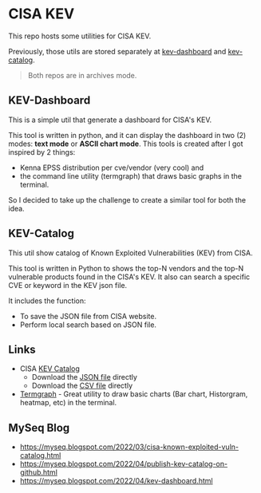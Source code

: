 # CISA KEV

This repo hosts some utilities for CISA KEV.

Previously, those utils are stored separately at [kev-dashboard](https://github.com/myseq/kev-dashboard) and [kev-catalog](https://github.com/myseq/kev-catalog).

> Both repos are in archives mode.

## KEV-Dashboard

This is a simple util that generate a dashboard for CISA's KEV.

This tool is written in python, and it can display the dashboard in two (2) modes: **text mode** or **ASCII chart mode**. 
This tools is created after I got inspired by 2 things: 

 - Kenna EPSS distribution per cve/vendor (very cool) and 
 - the command line utility (termgraph) that draws basic graphs in the terminal. 

So I decided to take up the challenge to create a similar tool for both the idea.

## KEV-Catalog

This util show catalog of Known Exploited Vulnerabilities (KEV) from CISA.

This tool is written in Python to shows the top-N vendors and the top-N vulnerable products found in the CISA's KEV. 
It also can search a specific CVE or keyword in the KEV json file.

It includes the function:

 - To save the JSON file from CISA website.
 - Perform local search based on JSON file.

## Links

 - CISA [KEV Catalog](https://www.cisa.gov/known-exploited-vulnerabilities-catalog)
   - Download the [JSON file](https://www.cisa.gov/sites/default/files/feeds/known_exploited_vulnerabilities.json) directly
   - Download the [CSV file](https://www.cisa.gov/sites/default/files/csv/known_exploited_vulnerabilities.csv) directly
 - [Termgraph](https://github.com/mkaz/termgraph) - Great utility to draw basic charts (Bar chart, Historgram, heatmap, etc) in the terminal.

## MySeq Blog

 - <https://myseq.blogspot.com/2022/03/cisa-known-exploited-vuln-catalog.html>
 - <https://myseq.blogspot.com/2022/04/publish-kev-catalog-on-github.html>
 - <https://myseq.blogspot.com/2022/04/kev-dashboard.html>


